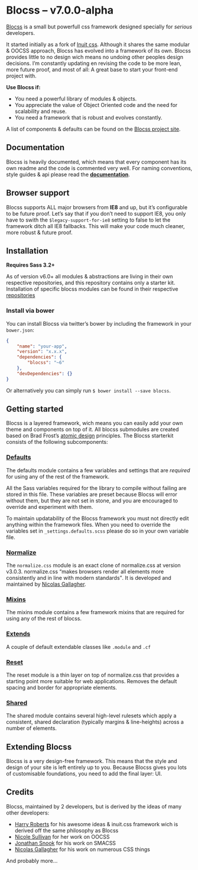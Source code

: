 # Blocss – v7.0.0-alpha

[Blocss](http://blocss.github.io/blocss) is a small but powerfull css framework designed specially for _serious_ developers.

It started initially as a fork of [Inuit css](https://github.com/csswizardry/inuit.css). Although it shares the same modular & OOCSS approach, Blocss has evolved into a framework of its own. Blocss provides little to no design wich means no undoing other peoples design decisions. I’m constantly updating en revising the code to be more lean, more future proof, and most of all: A great base to start your front-end project with.

**Use Blocss if:**

* You need a powerful library of modules & objects.
* You appreciate the value of Object Oriented code and the need for scalability
  and reuse.
* You need a framework that is robust and evolves constantly.

A list of components & defaults can be found on the [Blocss project site](http://blocss.github.io/blocss).

## Documentation
Blocss is heavily documented, which means that every component has its own readme and the code is commented very well. For naming conventions, style guides & api please read the **[documentation](doc/README.md)**.

## Browser support
Blocss supports ALL major browsers from **IE8** and up, but it’s configurable to be future proof. Let’s say that if you don’t need to support IE8, you only have to swith the `$legacy-support-for-ie8` setting to false to let the framework ditch all IE8 fallbacks. This will make your code much cleaner, more robust & future proof.

## Installation

**Requires Sass 3.2+**

As of version v6.0+ all modules & abstractions are living in their own respective repositories, and this repository contains only a starter kit. Installation of specific blocss modules can be found in their respective [repositories](https://github.com/Blocss)

### Install via bower
You can install Blocss via twitter’s bower by including the framework in your `bower.json`:

```json
{
    "name": "your-app",
    "version": "x.x.x",
    "dependencies": {
        "blocss": "~6"
    },
    "devDependencies": {}
}
```
Or alternatively you can simply run `$ bower install --save blocss`.

## Getting started
Blocss is a layered framework, wich means you can easily add your own theme and components on top of it. All blocss submodules are created based on Brad Frost’s
[atomic design](http://bradfrost.com/blog/post/atomic-web-design/) principles.
The Blocss starterkit consists of the following subcomponents:

### [Defaults](https://github.com/Blocss/settings.defaults)

The defaults module contains a few variables and settings that are _required_ for using any of the rest of the framework.

All the Sass variables required for the library to compile without failing are stored in this file. These variables are preset because Blocss will error without them, but they are not set in stone, and you are encouraged to override and experiment with them.

To maintain updatability of the Blocss framework you must not directly edit anything within the framework files.
When you need to override the variables set in `_settings.defaults.scss` please do so in your own variable file.

### [Normalize](https://github.com/Blocss/atoms.normalize)

The `normalize.css` module is an exact clone of normalize.css at version v3.0.3.
normalize.css <q>makes browsers render all elements more consistently and in
line with modern standards</q>. It is developed and maintained by [Nicolas
Gallagher](https://twitter.com/necolas).

### [Mixins](https://github.com/Blocss/tools.mixins)

The mixins module contains a few framework mixins that are required for using any of the rest of blocss.

### [Extends](https://github.com/Blocss/tools.extends)

A couple of default extendable classes like `.module` and `.cf`

### [Reset](https://github.com/Blocss/atoms.reset)

The reset module is a thin layer on top of normalize.css that provides a starting point more suitable for web applications. Removes the default spacing and border for appropriate elements.

### [Shared](https://github.com/Blocss/atoms.shared)

The shared module contains several high-level rulesets which apply a consistent, shared declaration (typically margins & line-heights) across a number of elements.


## Extending Blocss

Blocss is a very design-free framework. This means that the style and design
of your site is left entirely up to you.
Because Blocss gives you lots of customisable foundations, you need to add
the final layer: UI.


## Credits

Blocss, maintained by 2 developers, but is derived by the ideas of many other developers:

* [Harry Roberts](https://twitter.com/csswizardry) for his awesome ideas & inuit.css framework wich is derived off the same philosophy as Blocss
* [Nicole Sullivan](https://twitter.com/stubbornella) for her work on OOCSS
* [Jonathan Snook](https://twitter.com/snookca) for his work on SMACSS
* [Nicolas Gallagher](https://twitter.com/necolas) for his work on numerous CSS things

And probably more…
